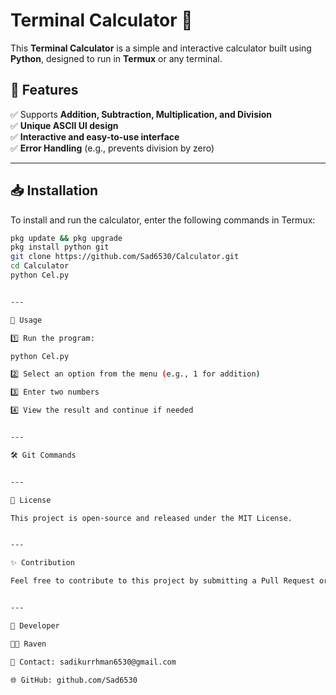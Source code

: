 # Terminal Calculator 🔢  

This **Terminal Calculator** is a simple and interactive calculator built using **Python**, designed to run in **Termux** or any terminal.

## 🚀 Features  
✅ Supports **Addition, Subtraction, Multiplication, and Division**  
✅ **Unique ASCII UI design**  
✅ **Interactive and easy-to-use interface**  
✅ **Error Handling** (e.g., prevents division by zero)  

---

## 📥 Installation  
To install and run the calculator, enter the following commands in Termux:

```sh
pkg update && pkg upgrade  
pkg install python git  
git clone https://github.com/Sad6530/Calculator.git  
cd Calculator  
python Cel.py


---

📌 Usage

1️⃣ Run the program:

python Cel.py

2️⃣ Select an option from the menu (e.g., 1 for addition)

3️⃣ Enter two numbers

4️⃣ View the result and continue if needed


---

🛠 Git Commands


---

📜 License

This project is open-source and released under the MIT License.


---

✨ Contribution

Feel free to contribute to this project by submitting a Pull Request or suggesting new features! 🚀


---

👤 Developer

👨‍💻 Raven

📧 Contact: sadikurrhman6530@gmail.com

🌐 GitHub: github.com/Sad6530
